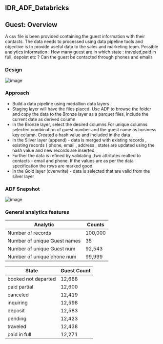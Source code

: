 ## IDR_ADF_Databricks


## Guest: Overview

A csv file is been provided containing the guest information with their contacts. The data needs to processed using data pipeline tools and objective is to provide useful data to the sales and marketing team.
Possible analytics information :  How many guest are in which state : traveled,paid in full, depoist etc ? Can the guest be contacted through phones and emails 

### Design 

![image](https://github.com/user-attachments/assets/b5672e41-bf50-47bb-b735-ae0061e6aa09)





### Approach

- Build a data pipeline using medallion data layers .
- Staging layer will have the files placed. Use ADF to browse the folder and copy the data to the Bronze layer as a parquet files,  include the current date as derived column
- In the Bronze layer,  select the desired columns.For unique columns selected combination of  guest number and the guest name as business key column. Created a hash value and included in the data
- In the Silver layer (append) -  data is merged with existing records , existing  records ( phone, email , address , state)  are updated using the hash value and new records are inserted 
- Further the data is refined by validating ,two attritutes realted to contacts - email and phone.  If the values are as per the data specification the rows are marked good
- In the Gold layer (overwrite) -  data is selected that are valid from the silver layer 



### ADF Snapshot


![image](https://github.com/user-attachments/assets/7ee98f3a-4f7c-4b94-86ce-9f07912ef3f2)





### General analytics features

| Analytic                     |    Counts    |
| ---------------------------- | -----------  |
| Number of  records           |  100,000     |
| Number of unique Guest names |  35          |
| Number of unique Guest num   |  92,543      |
| Number of unique phone num   |  99,999      |



| State       |        Guest Count         |
|-------------|----------------------------   |
|booked not departed |      12,668|
| paid partial |      12,600|
|canceled |      12,419|
| inquiring|      12,598|
|deposit |      12,583|
|  pending|      12,423|
| traveled|      12,438|
|paid in full|      12,271|






